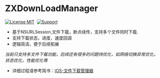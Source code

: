 # ZXDownLoadManager

[![License MIT](https://img.shields.io/badge/license-MIT-green.svg?style=flat)](https://github.com/zhouXiaoR/ZXDownLoadManager/blob/master/LICENSE)&nbsp;
[![Support](https://img.shields.io/badge/support-iOS%206%2B%20-blue.svg?style=flat)](https://www.apple.com/nl/ios/)&nbsp;

*  基于NSURLSession,文件下载，断点续传，支持多个文件同时下载.
*  支持下载状态，进度，速度回调
*  逻辑简洁，便于后续拓展

*当前只支持多文件下载功能，后续还有很多的问题待优化，如网络切换异常优化，状态优化，性能优化等*


- 详细过程请参考简书：[iOS-文件下载管理器](http://www.jianshu.com/nb/16544507)
